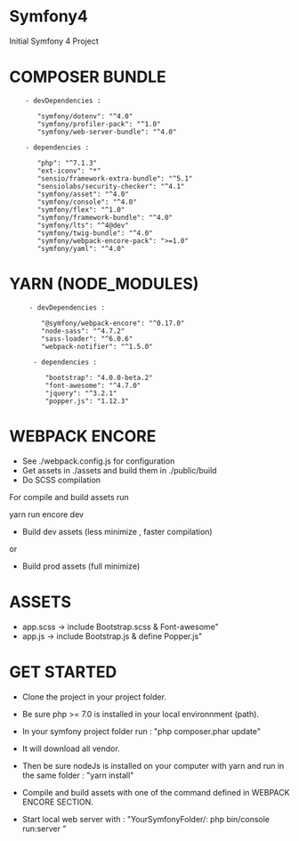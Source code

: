 # Symfony4

Initial Symfony 4 Project

# COMPOSER BUNDLE

        - devDependencies :
        
           "symfony/dotenv": "^4.0"
           "symfony/profiler-pack": "^1.0"
           "symfony/web-server-bundle": "^4.0"
           
        - dependencies :
        
           "php": "^7.1.3"
           "ext-iconv": "*"
           "sensio/framework-extra-bundle": "^5.1"
           "sensiolabs/security-checker": "^4.1"
           "symfony/asset": "^4.0"
           "symfony/console": "^4.0"
           "symfony/flex": "^1.0"
           "symfony/framework-bundle": "^4.0"
           "symfony/lts": "^4@dev"
           "symfony/twig-bundle": "^4.0"
           "symfony/webpack-encore-pack": ">=1.0"
           "symfony/yaml": "^4.0"
        
# YARN (NODE_MODULES)

         - devDependencies : 
         
            "@symfony/webpack-encore": "^0.17.0"
            "node-sass": "^4.7.2"
            "sass-loader": "^6.0.6"
            "webpack-notifier": "^1.5.0"
          
          - dependencies : 
          
             "bootstrap": "4.0.0-beta.2"
             "font-awesome": "^4.7.0"
             "jquery": "^3.2.1"
             "popper.js": "1.12.3"

# WEBPACK ENCORE

 - See ./webpack.config.js for configuration
 - Get assets in ./assets and build them in ./public/build
 - Do SCSS compilation
 
 For compile and build assets run
 
 yarn run encore dev
 
 - Build dev assets (less minimize , faster compilation)
 
 or
 
 <yarn run encore production>
        
 - Build prod assets (full minimize)

# ASSETS

 - app.scss -> include Bootstrap.scss & Font-awesome"
 - app.js -> include Bootstrap.js & define Popper.js"
 
 # GET STARTED
 
 - Clone the project in your project folder.
 - Be sure php >= 7.0 is installed in your local environnment (path).
 - In your symfony project folder run :
 "php composer.phar update"
 - It will download all vendor.
 - Then be sure nodeJs is installed on your computer with yarn and run in the same folder :
 "yarn install"
 - Compile and build assets with one of the command defined in WEBPACK ENCORE SECTION.
 
 - Start local web server with :
 "YourSymfonyFolder/: php bin/console run:server "

